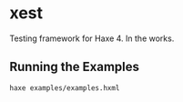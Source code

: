 # xest

Testing framework for Haxe 4. In the works.

## Running the Examples

```
haxe examples/examples.hxml
```